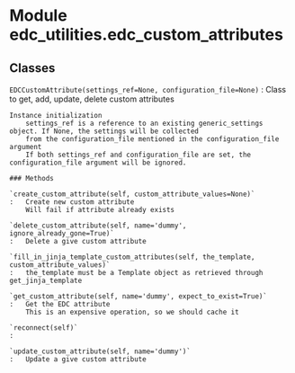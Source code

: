 Module edc_utilities.edc_custom_attributes
==========================================

Classes
-------

`EDCCustomAttribute(settings_ref=None, configuration_file=None)`
:   Class to get, add, update, delete custom attributes
    
    Instance initialization
        settings_ref is a reference to an existing generic_settings object. If None, the settings will be collected
        from the configuration_file mentioned in the configuration_file argument
        If both settings_ref and configuration_file are set, the configuration_file argument will be ignored.

    ### Methods

    `create_custom_attribute(self, custom_attribute_values=None)`
    :   Create new custom attribute
        Will fail if attribute already exists

    `delete_custom_attribute(self, name='dummy', ignore_already_gone=True)`
    :   Delete a give custom attribute

    `fill_in_jinja_template_custom_attributes(self, the_template, custom_attribute_values)`
    :   the_template must be a Template object as retrieved through get_jinja_template

    `get_custom_attribute(self, name='dummy', expect_to_exist=True)`
    :   Get the EDC attribute
        This is an expensive operation, so we should cache it

    `reconnect(self)`
    :

    `update_custom_attribute(self, name='dummy')`
    :   Update a give custom attribute